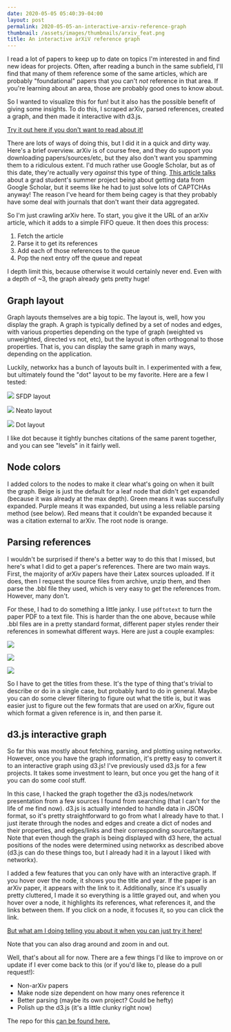 ```yaml
---
date: 2020-05-05 05:40:39-04:00
layout: post
permalink: 2020-05-05-an-interactive-arxiv-reference-graph
thumbnail: /assets/images/thumbnails/arxiv_feat.png
title: An interactive arXiV reference graph
---
```


I read a lot of papers to keep up to date on topics I'm interested in and find new ideas for projects. Often, after reading a bunch in the same subfield, I'll find that many of them reference some of the same articles, which are probably "foundational" papers that you can't *not* reference in that area. If you're learning about an area, those are probably good ones to know about.

So I wanted to visualize this for fun! but it also has the possible benefit of giving some insights. To do this, I scraped arXiv, parsed references, created a graph, and then made it interactive with d3.js.

[Try it out here if you don't want to read about it!](https://www.declanoller.com/wp-content/uploads/2020/03/d3_graph.html)

There are lots of ways of doing this, but I did it in a quick and dirty way. Here's a brief overview. arXiv is of course free, and they do support you downloading papers/sources/etc, but they also don't want you spamming them to a ridiculous extent. I'd much rather use Google Scholar, but as of this date, they're actually very *against* this type of thing. [This article talks](https://www.nature.com/articles/d41586-018-04190-5) about a grad student's summer project being about getting data from Google Scholar, but it seems like he had to just solve lots of CAPTCHAs anyway! The reason I've heard for them being cagey is that they probably have some deal with journals that don't want their data aggregated.

So I'm just crawling arXiv here. To start, you give it the URL of an arXiv article, which it adds to a simple FIFO queue. It then does this process:

1. Fetch the article
2. Parse it to get its references
3. Add each of those references to the queue
4. Pop the next entry off the queue and repeat

I depth limit this, because otherwise it would certainly never end. Even with a depth of ~3, the graph already gets pretty huge!

## Graph layout

Graph layouts themselves are a big topic. The layout is, well, how you display the graph. A graph is typically defined by a set of nodes and edges, with various properties depending on the type of graph (weighted vs unweighted, directed vs not, etc), but the layout is often orthogonal to those properties. That is, you can display the same graph in many ways, depending on the application.

Luckily, networkx has a bunch of layouts built in. I experimented with a few, but ultimately found the "dot" layout to be my favorite. Here are a few I tested:

![](/assets/images/graph_test_sfdp-1024x585.png)
SFDP layout

![](/assets/images/graph_test_neato-1-1024x585.png)
Neato layout

![](/assets/images/graph_test-1024x585.png)
Dot layout

I like dot because it tightly bunches citations of the same parent together, and you can see "levels" in it fairly well.

## Node colors

I added colors to the nodes to make it clear what's going on when it built the graph. Beige is just the default for a leaf node that didn't get expanded (because it was already at the max depth). Green means it was successfully expanded. Purple means it was expanded, but using a less reliable parsing method (see below). Red means that it couldn't be expanded because it was a citation external to arXiv. The root node is orange.

## Parsing references

I wouldn't be surprised if there's a better way to do this that I missed, but here's what I did to get a paper's references. There are two main ways. First, the majority of arXiv papers have their Latex sources uploaded. If it does, then I request the source files from archive, unzip them, and then parse the .bbl file they used, which is very easy to get the references from. However, many don't.

For these, I had to do something a little janky. I use <code>pdftotext</code> to turn the paper PDF to a text file. This is harder than the one above, because while .bbl files are in a pretty standard format, different paper styles render their references in somewhat different ways. Here are just a couple examples:

![](/assets/images/refs_1-1-1024x249.png)

![](/assets/images/refs_2-1.png)

![](/assets/images/refs_3-1.png)

So I have to get the titles from these. It's the type of thing that's trivial to describe or do in a single case, but probably hard to do in general. Maybe you can do some clever filtering to figure out what the title is, but it was easier just to figure out the few formats that are used on arXiv, figure out which format a given reference is in, and then parse it.

## d3.js interactive graph

So far this was mostly about fetching, parsing, and plotting using networkx. However, once you have the graph information, it's pretty easy to convert it to an interactive graph using d3.js! I've previously used d3.js for a few projects. It takes some investment to learn, but once you get the hang of it you can do some cool stuff.

In this case, I hacked the graph together the d3.js nodes/network presentation from a few sources I found from searching (that I can't for the life of me find now). d3.js is actually intended to handle data in JSON format, so it's pretty straightforward to go from what I already have to that. I just iterate through the nodes and edges and create a dict of nodes and their properties, and edges/links and their corresponding source/targets. Note that even though the graph is being displayed with d3 here, the actual positions of the nodes were determined using networkx as described above (d3.js can do these things too, but I already had it in a layout I liked with networkx).

I added a few features that you can only have with an interactive graph. If you hover over the node, it shows you the title and year.  If the paper is an arXiv paper, it appears with the link to it. Additionally, since it's usually pretty cluttered, I made it so everything is a little grayed out, and when you hover over a node, it highlights its references, what references it, and the links between them. If you click on a node, it focuses it, so you can click the link.

[But what am I doing telling you about it when you can just try it here!](https://www.declanoller.com/wp-content/uploads/2020/03/d3_graph.html)

Note that you can also drag around and zoom in and out.

Well, that's about all for now. There are a few things I'd like to improve on or update if I ever come back to this (or if you'd like to, please do a pull request!):

- Non-arXiv papers
- Make node size dependent on how many ones reference it
- Better parsing (maybe its own project? Could be hefty)
- Polish up the d3.js (it's a little clunky right now)

The repo for this [can be found here.](https://github.com/declanoller/arxiv-reference-graph)
